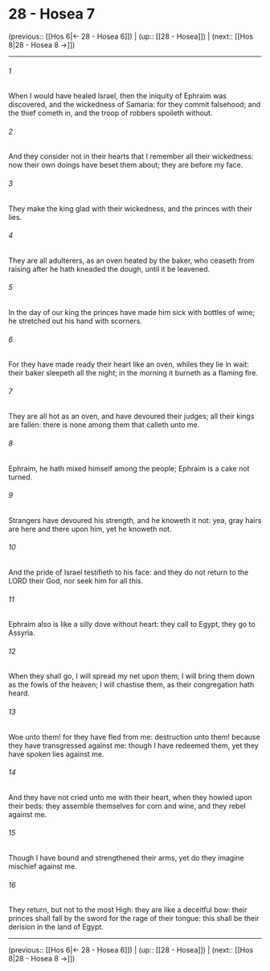 # 28 - Hosea 7

(previous:: [[Hos 6|← 28 - Hosea 6]]) | (up:: [[28 - Hosea]]) | (next:: [[Hos 8|28 - Hosea 8 →]])

***


###### 1 
When I would have healed Israel, then the iniquity of Ephraim was discovered, and the wickedness of Samaria: for they commit falsehood; and the thief cometh in, and the troop of robbers spoileth without. 

###### 2 
And they consider not in their hearts that I remember all their wickedness: now their own doings have beset them about; they are before my face. 

###### 3 
They make the king glad with their wickedness, and the princes with their lies. 

###### 4 
They are all adulterers, as an oven heated by the baker, who ceaseth from raising after he hath kneaded the dough, until it be leavened. 

###### 5 
In the day of our king the princes have made him sick with bottles of wine; he stretched out his hand with scorners. 

###### 6 
For they have made ready their heart like an oven, whiles they lie in wait: their baker sleepeth all the night; in the morning it burneth as a flaming fire. 

###### 7 
They are all hot as an oven, and have devoured their judges; all their kings are fallen: there is none among them that calleth unto me. 

###### 8 
Ephraim, he hath mixed himself among the people; Ephraim is a cake not turned. 

###### 9 
Strangers have devoured his strength, and he knoweth it not: yea, gray hairs are here and there upon him, yet he knoweth not. 

###### 10 
And the pride of Israel testifieth to his face: and they do not return to the LORD their God, nor seek him for all this. 

###### 11 
Ephraim also is like a silly dove without heart: they call to Egypt, they go to Assyria. 

###### 12 
When they shall go, I will spread my net upon them; I will bring them down as the fowls of the heaven; I will chastise them, as their congregation hath heard. 

###### 13 
Woe unto them! for they have fled from me: destruction unto them! because they have transgressed against me: though I have redeemed them, yet they have spoken lies against me. 

###### 14 
And they have not cried unto me with their heart, when they howled upon their beds: they assemble themselves for corn and wine, and they rebel against me. 

###### 15 
Though I have bound and strengthened their arms, yet do they imagine mischief against me. 

###### 16 
They return, but not to the most High: they are like a deceitful bow: their princes shall fall by the sword for the rage of their tongue: this shall be their derision in the land of Egypt.

***

(previous:: [[Hos 6|← 28 - Hosea 6]]) | (up:: [[28 - Hosea]]) | (next:: [[Hos 8|28 - Hosea 8 →]])
